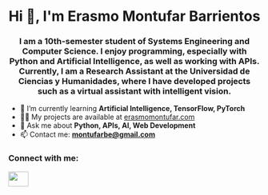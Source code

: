 <h1 align="center">Hi 👋, I'm Erasmo Montufar Barrientos</h1>
<h3 align="center">I am a 10th-semester student of Systems Engineering and Computer Science. I enjoy programming, especially with Python and Artificial Intelligence, as well as working with APIs. Currently, I am a Research Assistant at the Universidad de Ciencias y Humanidades, where I have developed projects such as a virtual assistant with intelligent vision.</h3>

- 🌱 I’m currently learning **Artificial Intelligence, TensorFlow, PyTorch**  
- 👨‍💻 My projects are available at [erasmomontufar.com](https://erasmomontufar.com/)  
- 💬 Ask me about **Python, APIs, AI, Web Development**  
- 📫 Contact me: **montufarbe@gmail.com**  

<h3 align="left">Connect with me:</h3>
<p align="left">
<a href="https://www.linkedin.com/in/erasmomb/" target="blank"><img align="center" src="https://raw.githubusercontent.com/rahuldkjain/github-profile-readme-generator/master/src/images/icons/Social/linked-in-alt.svg" height="30" width="40" /></a>
</p>
